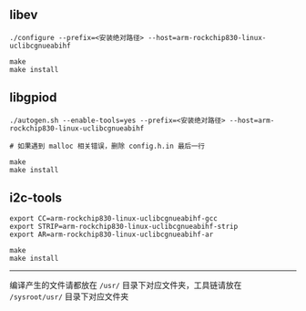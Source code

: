 ## libev
```shell
./configure --prefix=<安装绝对路径> --host=arm-rockchip830-linux-uclibcgnueabihf

make
make install
```



## libgpiod
```shell
./autogen.sh --enable-tools=yes --prefix=<安装绝对路径> --host=arm-rockchip830-linux-uclibcgnueabihf

# 如果遇到 malloc 相关错误，删除 config.h.in 最后一行

make
make install
```



## i2c-tools
```shell
export CC=arm-rockchip830-linux-uclibcgnueabihf-gcc
export STRIP=arm-rockchip830-linux-uclibcgnueabihf-strip
export AR=arm-rockchip830-linux-uclibcgnueabihf-ar

make
make install
```

------

编译产生的文件请都放在 `/usr/` 目录下对应文件夹，工具链请放在 `/sysroot/usr/` 目录下对应文件夹
